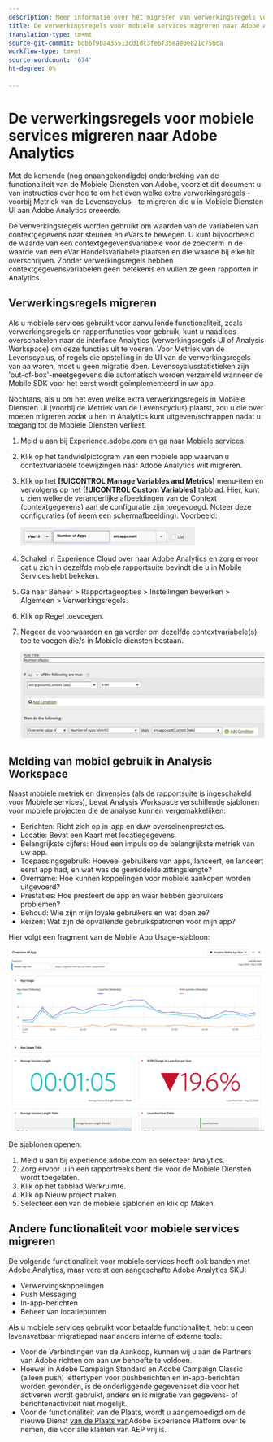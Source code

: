 ```yaml
---
description: Meer informatie over het migreren van verwerkingsregels voor mobiele services naar Adobe Analytics
title: De verwerkingsregels voor mobiele services migreren naar Adobe Analytics
translation-type: tm+mt
source-git-commit: bdb6f9ba435513cd1dc3febf35eae0e821c756ca
workflow-type: tm+mt
source-wordcount: '674'
ht-degree: 0%

---
```



# De verwerkingsregels voor mobiele services migreren naar Adobe Analytics

Met de komende (nog onaangekondigde) onderbreking van de functionaliteit van de Mobiele Diensten van Adobe, voorziet dit document u van instructies over hoe te om het even welke extra verwerkingsregels - voorbij Metriek van de Levenscyclus - te migreren die u in Mobiele Diensten UI aan Adobe Analytics creeerde.

De verwerkingsregels worden gebruikt om waarden van de variabelen van contextgegevens naar steunen en eVars te bewegen. U kunt bijvoorbeeld de waarde van een contextgegevensvariabele voor de zoekterm in de waarde van een eVar Handelsvariabele plaatsen en die waarde bij elke hit overschrijven. Zonder verwerkingsregels hebben contextgegevensvariabelen geen betekenis en vullen ze geen rapporten in Analytics.

## Verwerkingsregels migreren

Als u mobiele services gebruikt voor aanvullende functionaliteit, zoals verwerkingsregels en rapportfuncties voor gebruik, kunt u naadloos overschakelen naar de interface Analytics (verwerkingsregels UI of Analysis Workspace) om deze functies uit te voeren. Voor Metriek van de Levenscyclus, of regels die opstelling in de UI van de verwerkingsregels van aa waren, moet u geen migratie doen. Levenscyclusstatistieken zijn &#39;out-of-box&#39;-meetgegevens die automatisch worden verzameld wanneer de Mobile SDK voor het eerst wordt geïmplementeerd in uw app.

Nochtans, als u om het even welke extra verwerkingsregels in Mobiele Diensten UI (voorbij de Metriek van de Levenscyclus) plaatst, zou u die over moeten migreren zodat u hen in Analytics kunt uitgeven/schrappen nadat u toegang tot de Mobiele Diensten verliest.

1. Meld u aan bij Experience.adobe.com en ga naar Mobiele services.
1. Klik op het tandwielpictogram van een mobiele app waarvan u contextvariabele toewijzingen naar Adobe Analytics wilt migreren.
1. Klik op het **[!UICONTROL Manage Variables and Metrics]** menu-item en vervolgens op het **[!UICONTROL Custom Variables]** tabblad. Hier, kunt u zien welke de veranderlijke afbeeldingen van de Context (contextgegevens) aan de configuratie zijn toegevoegd. Noteer deze configuraties (of neem een schermafbeelding). Voorbeeld:

   ![Contextvariabele](assets/context-var.png)

1. Schakel in Experience Cloud over naar Adobe Analytics en zorg ervoor dat u zich in dezelfde mobiele rapportsuite bevindt die u in Mobile Services hebt bekeken.
1. Ga naar Beheer > Rapportageopties > Instellingen bewerken > Algemeen > Verwerkingsregels.
1. Klik op Regel toevoegen.
1. Negeer de voorwaarden en ga verder om dezelfde contextvariabele(s) toe te voegen die/s in Mobiele diensten bestaan.

   ![Verwerkingsregel](assets/proc-rule.png)

## Melding van mobiel gebruik in Analysis Workspace

Naast mobiele metriek en dimensies (als de rapportsuite is ingeschakeld voor Mobiele services), bevat Analysis Workspace verschillende sjablonen voor mobiele projecten die de analyse kunnen vergemakkelijken:

* Berichten: Richt zich op in-app en duw overseinenprestaties.
* Locatie: Bevat een Kaart met locatiegegevens.
* Belangrijkste cijfers: Houd een impuls op de belangrijkste metriek van uw app.
* Toepassingsgebruik: Hoeveel gebruikers van apps, lanceert, en lanceert eerst app had, en wat was de gemiddelde zittingslengte?
* Overname: Hoe kunnen koppelingen voor mobiele aankopen worden uitgevoerd?
* Prestaties: Hoe presteert de app en waar hebben gebruikers problemen?
* Behoud: Wie zijn mijn loyale gebruikers en wat doen ze?
* Reizen: Wat zijn de opvallende gebruikspatronen voor mijn app?

Hier volgt een fragment van de Mobile App Usage-sjabloon:

![Gebruik van mobiele toepassingen](assets/mobile-app-usage.png)

De sjablonen openen:

1. Meld u aan bij experience.adobe.com en selecteer Analytics.
1. Zorg ervoor u in een rapportreeks bent die voor de Mobiele Diensten wordt toegelaten.
1. Klik op het tabblad Werkruimte.
1. Klik op Nieuw project maken.
1. Selecteer een van de mobiele sjablonen en klik op Maken.

## Andere functionaliteit voor mobiele services migreren

De volgende functionaliteit voor mobiele services heeft ook banden met Adobe Analytics, maar vereist een aangeschafte Adobe Analytics SKU:

* Verwervingskoppelingen
* Push Messaging
* In-app-berichten
* Beheer van locatiepunten

Als u mobiele services gebruikt voor betaalde functionaliteit, hebt u geen levensvatbaar migratiepad naar andere interne of externe tools:

* Voor de Verbindingen van de Aankoop, kunnen wij u aan de Partners van Adobe richten om aan uw behoefte te voldoen.
* Hoewel in Adobe Campaign Standard en Adobe Campaign Classic (alleen push) lettertypen voor pushberichten en in-app-berichten worden gevonden, is de onderliggende gegevensset die voor het activeren wordt gebruikt, anders en is migratie van gegevens- of berichtenactiviteit niet mogelijk.
* Voor de functionaliteit van de Plaats, wordt u aangemoedigd om de nieuwe Dienst [van de Plaats van](https://www.adobe.com/experience-platform/location-service.html)Adobe Experience Platform over te nemen, die voor alle klanten van AEP vrij is.
